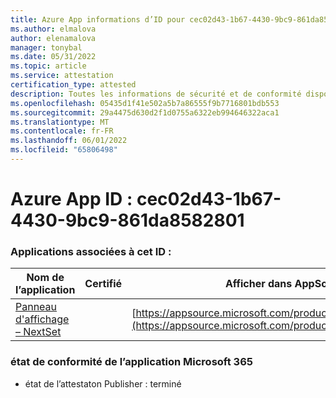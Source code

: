 ```yaml
---
title: Azure App informations d’ID pour cec02d43-1b67-4430-9bc9-861da8582801
ms.author: elmalova
author: elenamalova
manager: tonybal
ms.date: 05/31/2022
ms.topic: article
ms.service: attestation
certification_type: attested
description: Toutes les informations de sécurité et de conformité disponibles pour cec02d43-1b67-4430-9bc9-861da8582801.
ms.openlocfilehash: 05435d1f41e502a5b7a86555f9b7716801bdb553
ms.sourcegitcommit: 29a4475d630d2f1d0755a6322eb994646322aca1
ms.translationtype: MT
ms.contentlocale: fr-FR
ms.lasthandoff: 06/01/2022
ms.locfileid: "65806498"
---
```

# <a name="azure-app-id-cec02d43-1b67-4430-9bc9-861da8582801"></a>Azure App ID : cec02d43-1b67-4430-9bc9-861da8582801


### <a name="apps-associated-with-this-id"></a>Applications associées à cet ID :
| **Nom de l’application** | **Certifié** | **Afficher dans AppSource** |
|--------------|---------------|-----------------------|
| [Panneau d'affichage – NextSet](../forward/WA200002122.md) |  | [https://appsource.microsoft.com/product/office/WA200002122](https://appsource.microsoft.com/product/office/WA200002122) |

### <a name="microsoft-365-app-compliance-status"></a>état de conformité de l’application Microsoft 365
- état de l’attestaton Publisher : terminé
